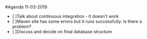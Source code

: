 #Agenda 11-03-2019

- [ ]Talk about continuous integration - it doesn't work
- [ ]Maven site has some errors but it runs successfully. Is there a problem?
- [ ]Discuss and decide on final database structure